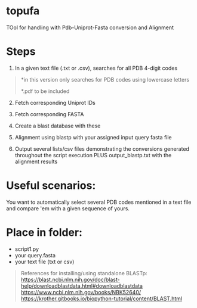 # topufa
TOol for handling with Pdb-Uniprot-Fasta conversion and Alignment

# Steps #

1) In a given text file (.txt or .csv), searches for all PDB 4-digit codes
>*in this version only searches for PDB codes using lowercase letters
>
>*.pdf to be included

2) Fetch corresponding Uniprot IDs

3) Fetch corresponding FASTA

4) Create a blast database with these

5) Alignment using blastp with your assigned input query fasta file

6) Output several lists/csv files demonstrating the conversions generated throughout the script execution PLUS output_blastp.txt with the alignment results

# Useful scenarios: #
You want to automatically select several PDB codes mentioned in a text file and compare 'em with a given sequence of yours.

# Place in folder: #
* script1.py 
* your query.fasta
* your text file (txt or csv)
              

> References for installing/using standalone BLASTp: 
> <br />https://blast.ncbi.nlm.nih.gov/doc/blast-help/downloadblastdata.html#downloadblastdata
> <br />https://www.ncbi.nlm.nih.gov/books/NBK52640/
> <br />https://krother.gitbooks.io/biopython-tutorial/content/BLAST.html
